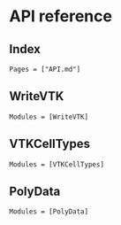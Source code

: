 # API reference

## Index

```@index
Pages = ["API.md"]
```

## WriteVTK

```@autodocs
Modules = [WriteVTK]
```

## VTKCellTypes

```@autodocs
Modules = [VTKCellTypes]
```

## PolyData

```@autodocs
Modules = [PolyData]
```
